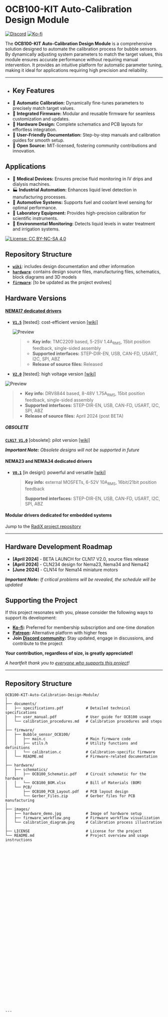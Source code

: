 # OCB100-KIT Auto-Calibration Design Module

[![Discord](https://img.shields.io/discord/1349656889981407283?style=social&logo=discord&label=COMMUNITY)](https://discord.gg/HtTujA2N)
[![Ko-fi](https://img.shields.io/badge/Support%20on%20Ko--fi-F16061?style=flat&logo=kofi&logoColor=white&labelColor=%23FF5E5B)](https://ko-fi.com/creapunk)

The **OCB100-KIT Auto-Calibration Design Module** is a comprehensive solution designed to automate the calibration process for bubble sensors. By dynamically adjusting system parameters to match the target values, this module ensures accurate performance without requiring manual intervention. It provides an intuitive platform for automatic parameter tuning, making it ideal for applications requiring high precision and reliability.

---

- ## Key Features
- 🎯 **Automatic Calibration:** Dynamically fine-tunes parameters to precisely match target values.  
- 💾 **Integrated Firmware:** Modular and reusable firmware for seamless customization and updates.  
- 🔧 **Hardware Design:** Complete schematics and PCB layouts for effortless integration.  
- 📖 **User-Friendly Documentation:** Step-by-step manuals and calibration guides for smooth setup.  
- 🚀 **Open Source:** MIT-licensed, fostering community contributions and innovation.  

## Applications  

- 🏥 **Medical Devices:** Ensures precise fluid monitoring in IV drips and dialysis machines.  
- 🏭 **Industrial Automation:** Enhances liquid level detection in manufacturing processes.  
- 🚗 **Automotive Systems:** Supports fuel and coolant level sensing for optimal performance.  
- 🔬 **Laboratory Equipment:** Provides high-precision calibration for scientific instruments.     
- 🌱 **Environmental Monitoring:** Detects liquid levels in water treatment and irrigation systems.  




[![License: CC BY-NC-SA 4.0](https://img.shields.io/badge/License-CC_BY--NC--SA_4.0-lightgrey.svg)](license.md)


## Repository Structure

- **[`wiki`](wiki)**: includes design documentation and other information
- **[`hardware`](hardware)**: contains design source files, manufacturing files, schematics, block diagrams and 3D models
- **[`firmware`](https://github.com/creapunk/TunePulse)**: [to be updated as the project evolves]

## Hardware Versions

#### [NEMA17 dedicated drivers](./wiki/CLN17/readme.md)

- **[`V1.5`](hardware/CLN17/V1.5)** [tested]: cost-efficient version [[wiki]](./wiki/CLN17/V1.5/specification.md)

  ![Preview](wiki/assets/CLN17/V1.5/CLN17-V1.5-PHOTO.JPG)

  > - **Key info:** TMC2209 based, 5-25V 1.4A<sub>RMS</sub>, 15bit position feedback, single-sided assembly
  >- **Supported interfaces:** STEP-DIR-EN, USB, CAN-FD, USART, I2C, SPI, ABZ
  > - **Release of source files:** Released

  

- **[`V2.0`](hardware/CLN17/V2.0)** [tested]: high voltage version [[wiki]](./wiki/CLN17/V2.0/specification.md)

![Preview](wiki/assets/CLN17/V2.0/CLN17-V2.0-PHOTO.JPG)
  > - **Key info:** DRV8844 based, 8-48V 1.75A<sub>RMS</sub>, 15bit position feedback, single-sided assembly
  >- **Supported interfaces:** STEP-DIR-EN, USB, CAN-FD, USART, I2C, SPI, ABZ
  > - **Release of source files:** April 2024 (post BETA)


##### OBSOLETE 

**[`CLN17 V1.0`](hardware/CLN17/V1.0)** [obsolete]: pilot version [[wiki]](./wiki/CLN17/V1.0/specification.md)

***Important Note:** Obsolete designs will not be supported in future*

#### NEMA23 and NEMA34 dedicated drivers

- **[`V0.1`](hardware/CLN17/V1.5)** [in design]: powerful and versatile [[wiki]](./wiki/CLN234/V0.1/specification.md)

	> **Key info:** external MOSFETs, 6-52V 10A<sub>RMS</sub>, 16bit/21bit position feedback
	>
	> **Supported interfaces:** STEP-DIR-EN, USB, CAN-FD, USART, I2C, SPI, ABZ

#### Modular drivers dedicated for embedded systems

Jump to the [RadiX project repository](https://github.com/creapunk/RadiX)

------

## Hardware Development Roadmap

- **[April 2024]** - BETA LAUNCH for CLN17 V2.0, source files release
- **[April 2024]** - CLN234 design for Nema23, Nema34 and Nema42
- **[June 2024]** - CLN14 for Nema14 miniature motors

***Important Note:** If critical problems will be revealed, the schedule will be updated*

## Supporting the Project

If this project resonates with you, please consider the following ways to support its development:

- **[Ko-fi](https://ko-fi.com/creapunk):** Preferred for membership subscription and one-time donation
- **[Patreon](https://patreon.com/creapunk):** Alternative platform with higher fees
- **Join [Discord community](https://discord.gg/V4aJdTja8v):** Stay updated, engage in discussions, and contribute to the project

**Your contribution, regardless of size, is greatly appreciated!** 

*A heartfelt thank you to [everyone who supports this project](sponsors.md)!*












---

## **Repository Structure**
```plaintext
OCB100-KIT-Auto-Calibration-Design-Module/
│
├── documents/
│   ├── specifications.pdf          # Detailed technical specifications
│   ├── user_manual.pdf             # User guide for OCB100 usage
│   └── calibration_procedures.md   # Calibration procedures and steps
│
├── firmware/
│   ├── Bubble_sensor_OCB100/
│   │   ├── main.c                  # Main firmware code
│   │   ├── utils.h                 # Utility functions and definitions
│   │   └── calibration.c           # Calibration-specific firmware
│   └── README.md                   # Firmware-related documentation
│
├── hardware/
│   ├── schematics/
│   │   ├── OCB100_Schematic.pdf    # Circuit schematic for the hardware
│   │   └── OCB100_BOM.xlsx         # Bill of Materials (BOM)
│   └── PCB/
│       ├── OCB100_PCB_Layout.pdf   # PCB layout design
│       └── Gerber_Files.zip        # Gerber files for PCB manufacturing
│
├── images/
│   ├── hardware_demo.jpg           # Image of hardware setup
│   ├── firmware_workflow.png       # Firmware workflow visualization
│   └── calibration_diagram.png     # Calibration process illustration
│
├── LICENSE                         # License for the project
└── README.md                       # Project overview and usage instructions






































---





